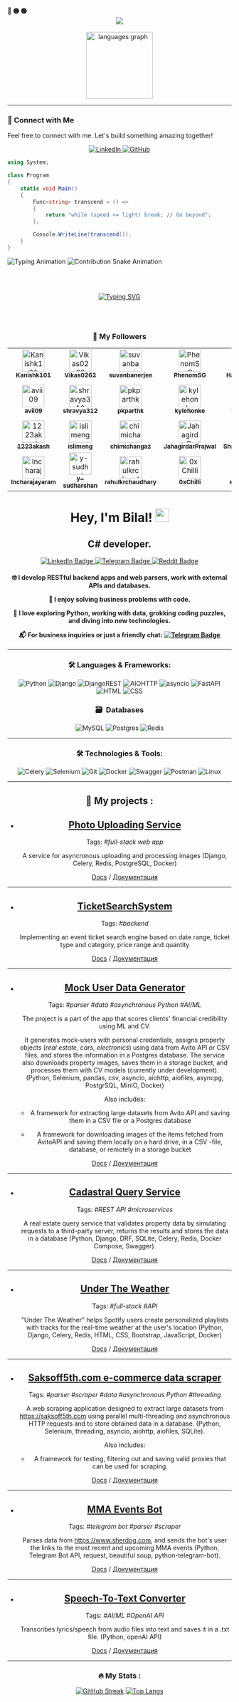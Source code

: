 <div align="left">
  <b><pwn>🔴 🟡 🟢</pwn></b>
</div>

<div align="center">
  <img src="https://readme-typing-svg.demolab.com/?lines=$+Hey,+I'm+Muhammad+Bilal+:)&font=Fira%20Code&center=true&width=440&height=45&color=09e611&vCenter=true&pause=10&size=22" />
</div>

<br>

<div align="center">
  
  <img src="https://github-readme-stats.vercel.app/api/top-langs?username=OfficialBilal&locale=en&hide_title=false&layout=compact&card_width=320&langs_count=5&theme=dracula&hide_border=false" height="150" alt="languages graph"  />
</div>

---

### 🔗 Connect with Me

Feel free to connect with me. Let's build something amazing together!

<p align="center">
  <a href="https://www.linkedin.com/in/mbilalch/" target="_blank">
    <img alt="LinkedIn" src="https://img.shields.io/badge/LinkedIn-0A66C2?style=for-the-badge&logo=linkedin&logoColor=white" />
  </a>
  <a href="https://github.com/OfficialBilal" target="_blank">
    <img alt="GitHub" src="https://img.shields.io/badge/GitHub-181717?style=for-the-badge&logo=github&logoColor=white" />
  </a>
</p>

<p align="center">
  

```csharp
using System;

class Program
{
    static void Main()
    {
        Func<string> transcend = () =>
        {
            return "while (speed <= light) break; // Go beyond";
        };

        Console.WriteLine(transcend());
    }
}

````
</p>

  <img src="https://readme-typing-svg.demolab.com?font=Fira+Code&size=25&pause=1000&center=true&width=435&lines=Contributions+under+Attack+!!" alt="Typing Animation" />
   
  <img src="https://github.com/EchoSingh/EchoSingh/blob/output/snake-realistic.svg" alt="Contribution Snake Animation" />
  
<br /><br />
<div align="center">
  
  <a href="https://github.com/OfficialBilal">
    <img src="https://readme-typing-svg.demolab.com?font=Fira+Code&size=34&duration=8000&pause=1000&center=true&repeat=true&width=435&lines=Hi+I'm+Muhammad+Bilal" alt="Typing SVG" />
  </a>
  <br />
 
  
  <br /><br />

  

### 👥 My Followers

<!-- FOLLOWERS-START -->
<div align="center">
<table>
  <tr>
    <td align="center">
      <a href="https://github.com/Kanishk101" aria-label="Kanishk101">
        <img src="https://avatars.githubusercontent.com/u/92754882?v=4" width="50px" alt="Kanishk101"/><br />
        <sub><b>Kanishk101</b></sub>
      </a>
    </td>
    <td align="center">
      <a href="https://github.com/Vikas0262" aria-label="Vikas0262">
        <img src="https://avatars.githubusercontent.com/u/98486302?v=4" width="50px" alt="Vikas0262"/><br />
        <sub><b>Vikas0262</b></sub>
      </a>
    </td>
    <td align="center">
      <a href="https://github.com/suvanbanerjee" aria-label="suvanbanerjee">
        <img src="https://avatars.githubusercontent.com/u/104707806?v=4" width="50px" alt="suvanbanerjee"/><br />
        <sub><b>suvanbanerjee</b></sub>
      </a>
    </td>
    <td align="center">
      <a href="https://github.com/PhenomSG" aria-label="PhenomSG">
        <img src="https://avatars.githubusercontent.com/u/112311726?v=4" width="50px" alt="PhenomSG"/><br />
        <sub><b>PhenomSG</b></sub>
      </a>
    </td>
    <td align="center">
      <a href="https://github.com/Harshjosh361" aria-label="Harshjosh361">
        <img src="https://avatars.githubusercontent.com/u/113841022?v=4" width="50px" alt="Harshjosh361"/><br />
        <sub><b>Harshjosh361</b></sub>
      </a>
    </td>
    <td align="center">
      <a href="https://github.com/Surajsm60720" aria-label="Surajsm60720">
        <img src="https://avatars.githubusercontent.com/u/120303183?v=4" width="50px" alt="Surajsm60720"/><br />
        <sub><b>Surajsm60720</b></sub>
      </a>
    </td>
  </tr>

  <tr>
    <td align="center">
      <a href="https://github.com/avii09" aria-label="avii09">
        <img src="https://avatars.githubusercontent.com/u/121215948?v=4" width="50px" alt="avii09"/><br />
        <sub><b>avii09</b></sub>
      </a>
    </td>
    <td align="center">
      <a href="https://github.com/shravya312" aria-label="shravya312">
        <img src="https://avatars.githubusercontent.com/u/125795769?v=4" width="50px" alt="shravya312"/><br />
        <sub><b>shravya312</b></sub>
      </a>
    </td>
    <td align="center">
      <a href="https://github.com/pkparthk" aria-label="pkparthk">
        <img src="https://avatars.githubusercontent.com/u/134757839?v=4" width="50px" alt="pkparthk"/><br />
        <sub><b>pkparthk</b></sub>
      </a>
    </td>
    <td align="center">
      <a href="https://github.com/kylehonke" aria-label="kylehonke">
        <img src="https://avatars.githubusercontent.com/u/135394003?v=4" width="50px" alt="kylehonke"/><br />
        <sub><b>kylehonke</b></sub>
      </a>
    </td>
    <td align="center">
      <a href="https://github.com/vedant-35" aria-label="vedant-35">
        <img src="https://avatars.githubusercontent.com/u/136176599?v=4" width="50px" alt="vedant-35"/><br />
        <sub><b>vedant-35</b></sub>
      </a>
    </td>
    <td align="center">
      <a href="https://github.com/Vaibhav-Magadum" aria-label="Vaibhav-Magadum">
        <img src="https://avatars.githubusercontent.com/u/139147981?v=4" width="50px" alt="Vaibhav-Magadum"/><br />
        <sub><b>Vaibhav-Magadum</b></sub>
      </a>
    </td>
  </tr>

  <tr>
    <td align="center">
      <a href="https://github.com/1223akash" aria-label="1223akash">
        <img src="https://avatars.githubusercontent.com/u/139630240?v=4" width="50px" alt="1223akash"/><br />
        <sub><b>1223akash</b></sub>
      </a>
    </td>
    <td align="center">
      <a href="https://github.com/islimeng" aria-label="islimeng">
        <img src="https://avatars.githubusercontent.com/u/140187688?v=4" width="50px" alt="islimeng"/><br />
        <sub><b>islimeng</b></sub>
      </a>
    </td>
    <td align="center">
      <a href="https://github.com/chimichangaz" aria-label="chimichangaz">
        <img src="https://avatars.githubusercontent.com/u/140685858?v=4" width="50px" alt="chimichangaz"/><br />
        <sub><b>chimichangaz</b></sub>
      </a>
    </td>
    <td align="center">
      <a href="https://github.com/JahagirdarPrajwal" aria-label="JahagirdarPrajwal">
        <img src="https://avatars.githubusercontent.com/u/143025981?v=4" width="50px" alt="JahagirdarPrajwal"/><br />
        <sub><b>JahagirdarPrajwal</b></sub>
      </a>
    </td>
    <td align="center">
      <a href="https://github.com/ShreyaMahadev" aria-label="ShreyaMahadev">
        <img src="https://avatars.githubusercontent.com/u/146538402?v=4" width="50px" alt="ShreyaMahadev"/><br />
        <sub><b>ShreyaMahadev</b></sub>
      </a>
    </td>
    <td align="center">
      <a href="https://github.com/Prakharsahu10" aria-label="Prakharsahu10">
        <img src="https://avatars.githubusercontent.com/u/147237263?v=4" width="50px" alt="Prakharsahu10"/><br />
        <sub><b>Prakharsahu10</b></sub>
      </a>
    </td>
  </tr>

  <tr>
    <td align="center">
      <a href="https://github.com/Incharajayaram" aria-label="Incharajayaram">
        <img src="https://avatars.githubusercontent.com/u/148113274?v=4" width="50px" alt="Incharajayaram"/><br />
        <sub><b>Incharajayaram</b></sub>
      </a>
    </td>
    <td align="center">
      <a href="https://github.com/y-sudharshan" aria-label="y-sudharshan">
        <img src="https://avatars.githubusercontent.com/u/152261718?v=4" width="50px" alt="y-sudharshan"/><br />
        <sub><b>y-sudharshan</b></sub>
      </a>
    </td>
    <td align="center">
      <a href="https://github.com/rahulkrchaudhary" aria-label="rahulkrchaudhary">
        <img src="https://avatars.githubusercontent.com/u/152591373?v=4" width="50px" alt="rahulkrchaudhary"/><br />
        <sub><b>rahulkrchaudhary</b></sub>
      </a>
    </td>
    <td align="center">
      <a href="https://github.com/0xChilli" aria-label="0xChilli">
        <img src="https://avatars.githubusercontent.com/u/156460890?v=4" width="50px" alt="0xChilli"/><br />
        <sub><b>0xChilli</b></sub>
      </a>
    </td>
    <td align="center">
      <a href="https://github.com/scapelinked" aria-label="scapelinked">
        <img src="https://avatars.githubusercontent.com/u/167438575?v=4" width="50px" alt="scapelinked"/><br />
        <sub><b>scapelinked</b></sub>
      </a>
    </td>
    <td align="center">
      <a href="https://github.com/aadyas17" aria-label="aadyas17">
        <img src="https://avatars.githubusercontent.com/u/171001126?v=4" width="50px" alt="aadyas17"/><br />
        <sub><b>aadyas17</b></sub>
      </a>
    </td>
  </tr>
</table>
</div>
<!-- FOLLOWERS-END -->


<div id="greetings" align="center">
<h1>
  Hey, I'm Bilal!
  <img src="https://media.giphy.com/media/hvRJCLFzcasrR4ia7z/giphy.gif" width="30px"/>
</h1>
<h2>C# developer. </h2>
</div>
<div id="badges" align="center">
  <a href="https://www.linkedin.com/in/dmitry-alekseev-py/">
  <img src="https://img.shields.io/badge/LinkedIn-blue?style=for-the-badge&logo=linkedin&logoColor=white" alt="LinkedIn Badge"/>
  </a>
  <a href="https://t.me/aldmikon27/">
  <img src="https://img.shields.io/badge/Telegram-blue?style=for-the-badge&logo=telegram&logoColor=white" alt="Telegram Badge"/>
  </a>
  <a href="https://www.reddit.com/user/DimaChengdu/">
  <img src="https://img.shields.io/badge/Reddit-red?style=for-the-badge&logo=reddit&logoColor=white" alt="Reddit Badge"/>
  </a>
</div>
<div id="profile views" align="center">
<img src="https://komarev.com/ghpvc/?username=Baobear520&style=flat-square&color=blue" alt=""/>
</div>
<h4>
  
🤓 I develop RESTful backend apps and web parsers, work with external APIs and databases.

🚀 I enjoy solving business problems with code.

🔭 I love exploring Python, working with data, grokking coding puzzles, and diving into new technologies.

📬 For business inquiries or just a friendly chat: [![Telegram Badge](https://img.shields.io/badge/-aldmikon27-blue?style=flat&logo=Telegram&logoColor=white)](https://t.me/aldmikon27/)

</h4>

---

### :hammer_and_wrench: Languages & Frameworks:

![Python](https://img.shields.io/badge/Python-316192?style=for-the-badge&logo=python&logoColor=yellow)
![[Django](https://skillicons.dev/icons?i=django)](https://img.shields.io/badge/Django-092E20?style=for-the-badge&logo=django&logoColor=green)
![DjangoREST](https://img.shields.io/badge/DJANGO-REST-ff1709?style=for-the-badge&logo=django&logoColor=white&color=ff1709&labelColor=gray)
![AIOHTTP](https://img.shields.io/badge/aiohttp-%232C5bb4.svg?style=for-the-badge&logo=aiohttp&logoColor=white)
![asyncio](https://img.shields.io/badge/asyncio-%232C5bb4.svg?style=for-the-badge&logo=asyncio&logoColor=white)
![FastAPI](	https://img.shields.io/badge/fastapi-109989?style=for-the-badge&logo=FASTAPI&logoColor=white)
![[HTML](https://skillicons.dev/icons?i=html)](https://img.shields.io/badge/HTML5-E34F26?style=for-the-badge&logo=html5&logoColor=white)
![CSS](https://img.shields.io/badge/css-%231572B6.svg?style=for-the-badge&logo=css3&logoColor=white)

### 🗃 &nbsp;Databases

![MySQL](https://img.shields.io/badge/mysql-4479A1.svg?style=for-the-badge&logo=mysql&logoColor=white)
![Postgres](https://img.shields.io/badge/postgres-%23316192.svg?style=for-the-badge&logo=postgresql&logoColor=white)
![Redis](https://img.shields.io/badge/redis-%23DD0031.svg?style=for-the-badge&logo=redis&logoColor=white)

---
### :hammer_and_wrench: Technologies & Tools:

![Celery](https://img.shields.io/badge/celery-%23a9cc54.svg?style=for-the-badge&logo=celery&logoColor=ddf4a4)
![Selenium](https://img.shields.io/badge/-selenium-%43B02A?style=for-the-badge&logo=selenium&logoColor=white)
![Git](https://img.shields.io/badge/git-%23F05033.svg?style=for-the-badge&logo=git&logoColor=white)
![Docker](https://img.shields.io/badge/Docker-316192?style=for-the-badge&logo=docker&logoColor=white)
![Swagger](https://img.shields.io/badge/Swagger-85EA2D?style=for-the-badge&logo=Swagger&logoColor=white)
![Postman](https://img.shields.io/badge/Postman-FF6C37?style=for-the-badge&logo=postman&logoColor=white)
![Linux](https://img.shields.io/badge/Linux-FCC624?style=for-the-badge&logo=linux&logoColor=black)

---
:briefcase: My projects :
---
- ## [Photo Uploading Service](https://github.com/Baobear520/PhotoUploader)
    Tags: *#full-stack web app*
  
    A service for asyncronous uploading and processing images (Django, Celery, Redis, PostgreSQL, Docker)

    [Docs](https://github.com/Baobear520/PhotoUploader/blob/main/README.md) / [Документация](https://github.com/Baobear520/PhotoUploader/blob/main/README.md)

---
 - ## [TicketSearchSystem](https://github.com/Baobear520/TicketSearchSystem)
   Tags: *#backend*
   
    Implementing an event ticket search engine based on date range, ticket type and category, price range and quantity
   
   [Docs](https://github.com/Baobear520/TicketSearchSystem/blob/main/README.md) / [Документация](https://github.com/Baobear520/TicketSearchSystem/blob/main/README.md)
    
---


- ## [Mock User Data Generator](https://github.com/Baobear520/AvitoParser)
    Tags: *#parser #data #asynchronous Python #AI/ML*

    The project is a part of the app that scores clients' financial credibility using ML and CV.

    It generates mock-users with personal credentials, assigns property objects (*real estate, cars, electronics*) using data from Avito API or CSV files, and stores the information in a Postgres database. The service also downloads property images, saves them in a storage bucket, and processes them with CV models (currently under development).
    (Python, Selenium, pandas, csv, asyncio, aiohttp, aiofiles, asyncpg, PostgrSQL, MinIO, Docker)

    Also includes:
    
    - A framework for extracting large datasets from Avito API and saving them in a CSV file or a Postgres database
    
    - A framework for downloading images of the items fetched from  AvitoAPI and saving them locally on a hard drive, in a CSV -file, database, or remotely in a storage bucket

    [Docs](https://github.com/Baobear520/AvitoParser/blob/main/README.md) / [Документация](https://github.com/Baobear520/AvitoParser/blob/main/README_RUS.md)

---

- ## [Cadastral Query Service](https://github.com/Baobear520/Cadastral_Query_Service)
    Tags: *#REST API #microservices*
  
    A real estate query service that validates property data by simulating requests to a third-party server, returns the results and stores the data in a database (Python, Django, DRF, SQLite, Celery, Redis, Docker Compose, Swagger).

    [Docs](https://github.com/Baobear520/Cadastral_Query_Service/blob/main/README.md) / [Документация](https://github.com/Baobear520/Cadastral_Query_Service/blob/main/README_RUS.md)

---

 - ## [Under The Weather](https://github.com/Baobear520/UnderTheWeatherPlaylistMaker)
   Tags: *#full-stack #API*
   
    "Under The Weather" helps Spotify users create personalized playlists with tracks for the real-time weather at the user's location (Python, Django, Celery, Redis, HTML, CSS, Bootstrap, JavaScript, Docker)
   
   [Docs](https://github.com/Baobear520/UnderTheWeatherPlaylistMaker/blob/main/README.md) / [Документация](https://github.com/Baobear520/UnderTheWeatherPlaylistMaker/blob/main/README_RUS.md)
    
---
    
- ## [Saksoff5th.com e-commerce data scraper](https://github.com/Baobear520/Saksoff5th.com_data_scraper)
    Tags: *#parser #scraper #data #asynchronous Python #threading*
  
    A web scraping application designed to extract large datasets from https://saksoff5th.com using parallel multi-threading and asynchronous HTTP requests and to store obtained data in a database.
    (Python, Selenium, threading, asyncio, aiohttp, aiofiles, SQLite).

    Also includes:
    
    - A framework for testing, filtering out and saving valid proxies that can be used for scraping.
    
    [Docs](https://github.com/Baobear520/Saksoff5th.com_data_scraper/blob/main/README.md) / [Документация]()

---
- ## [MMA Events Bot](https://github.com/Baobear520/mma_events_bot)
    Tags: *#telegram bot #parser #scraper*

    Parses data from https://www.sherdog.com, and sends the bot's user the links to the most recent and upcoming MMA events (Python, Telegram Bot API, request, beautiful soup, python-telegram-bot).

    [Docs](https://github.com/Baobear520/mma_events_bot/blob/main/README.md) / [Документация]()

---

- ## [Speech-To-Text Converter](https://github.com/Baobear520/SpeechToText)
    Tags: *#AI/ML #OpenAI API*
 
    Transcribes lyrics/speech from audio files into text and saves it in a .txt file. (Python, openAI API)

    [Docs](https://github.com/Baobear520/SpeechToText/blob/main/README.md) / [Документация]()
    
    
---
### :fire: My Stats :
[![GitHub Streak](https://streak-stats.demolab.com?user=baobear520&theme=transparent&hide_border=true&mode=weekly&fire=FF2222&dates=2C68F6&currStreakLabel=2C68F6&currStreakNum=2C68F6)](https://git.io/streak-stats)
[![Top Langs](https://github-readme-stats.vercel.app/api/top-langs/?username=baobear520&layout=compact)](https://github.com/anuraghazra/github-readme-stats)
